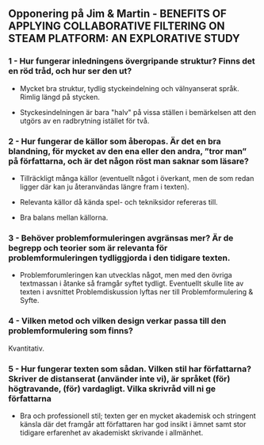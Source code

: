 ## Opponering på Jim & Martin - BENEFITS OF APPLYING COLLABORATIVE FILTERING ON STEAM PLATFORM: AN EXPLORATIVE STUDY

### 1 - Hur fungerar inledningens övergripande struktur? Finns det en röd tråd, och hur ser den ut?

* Mycket bra struktur, tydlig styckeindelning och välnyanserat språk. Rimlig längd på stycken.

* Styckesindelningen är bara "halv" på vissa ställen i bemärkelsen att den utgörs av en radbrytning istället för två.


### 2 - Hur fungerar de källor som åberopas. Är det en bra blandning, för mycket av den ena eller den andra, ”tror man” på författarna, och är det någon röst man saknar som läsare?


* Tillräckligt många källor (eventuellt något i överkant, men de som redan ligger där kan ju återanvändas längre fram i texten).

* Relevanta källor då kända spel- och tekniksidor refereras till.

* Bra balans mellan källorna.


### 3 - Behöver problemformuleringen avgränsas mer? Är de begrepp och teorier som är relevanta för problemformuleringen tydliggjorda i den tidigare texten.

* Problemforumleringen kan utvecklas något, men med den övriga textmassan i åtanke så framgår syftet tydligt. Eventuellt skulle lite av texten i avsnittet Problemdiskussion lyftas ner till Problemformulering & Syfte.

### 4 - Vilken metod och vilken design verkar passa till den problemformulering som finns?

Kvantitativ.

### 5 - Hur fungerar texten som sådan. Vilken stil har författarna? Skriver de distanserat (använder inte vi), är språket (för) högtravande, (för) vardagligt. Vilka skrivråd vill ni ge författarna

* Bra och professionell stil; texten ger en mycket akademisk och stringent känsla där det framgår att författaren har god insikt i ämnet samt stor tidigare erfarenhet av akademiskt skrivande i allmänhet.